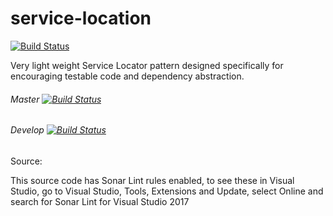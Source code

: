 # service-location 
[![Build Status](https://dev.azure.com/landorphan/Service-Location/_apis/build/status/Service%20Location%20PR?branchName=master)](https://dev.azure.com/landorphan/Service-Location/_build/latest?definitionId=13?branchName=master) 

Very light weight Service Locator pattern designed specifically for encouraging testable code and dependency abstraction.

###### Master		[![Build Status](https://dev.azure.com/landorphan/Service-Location/_apis/build/status/Service%20Location%20PR?branchName=master)](https://dev.azure.com/landorphan/Service-Location/_build/latest?definitionId=13?branchName=master) 

###### Develop	[![Build Status](https://dev.azure.com/landorphan/Service-Location/_apis/build/status/Service%20Location%20PR?branchName=develop)](https://dev.azure.com/landorphan/Service-Location/_build/latest?definitionId=13?branchName=develop) 



Source:

This source code has Sonar Lint rules enabled, to see these in Visual Studio, go to Visual Studio, Tools, Extensions and Update, select Online and search for Sonar Lint for Visual Studio 2017